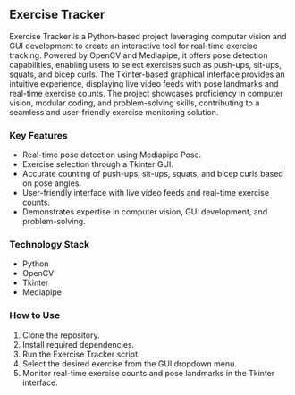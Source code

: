## Exercise Tracker

Exercise Tracker is a Python-based project leveraging computer vision and GUI development to create an interactive tool for real-time exercise tracking. Powered by OpenCV and Mediapipe, it offers pose detection capabilities, enabling users to select exercises such as push-ups, sit-ups, squats, and bicep curls. The Tkinter-based graphical interface provides an intuitive experience, displaying live video feeds with pose landmarks and real-time exercise counts. The project showcases proficiency in computer vision, modular coding, and problem-solving skills, contributing to a seamless and user-friendly exercise monitoring solution.

### Key Features

- Real-time pose detection using Mediapipe Pose.
- Exercise selection through a Tkinter GUI.
- Accurate counting of push-ups, sit-ups, squats, and bicep curls based on pose angles.
- User-friendly interface with live video feeds and real-time exercise counts.
- Demonstrates expertise in computer vision, GUI development, and problem-solving.

### Technology Stack

- Python
- OpenCV
- Tkinter
- Mediapipe

### How to Use

1. Clone the repository.
2. Install required dependencies.
3. Run the Exercise Tracker script.
4. Select the desired exercise from the GUI dropdown menu.
5. Monitor real-time exercise counts and pose landmarks in the Tkinter interface.
